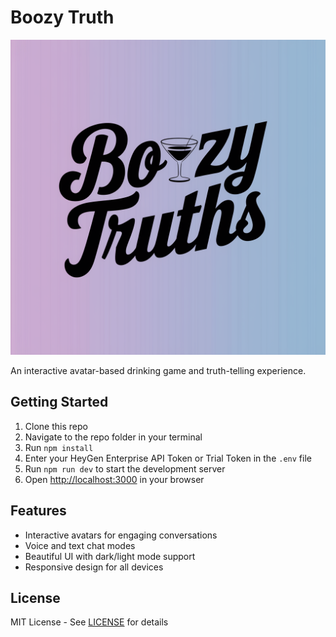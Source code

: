 # Boozy Truth

![Boozy Truth Logo](./public/boozytrush-logo.png)

An interactive avatar-based drinking game and truth-telling experience.

## Getting Started

1. Clone this repo
2. Navigate to the repo folder in your terminal
3. Run `npm install`
4. Enter your HeyGen Enterprise API Token or Trial Token in the `.env` file
5. Run `npm run dev` to start the development server
6. Open [http://localhost:3000](http://localhost:3000) in your browser

## Features

- Interactive avatars for engaging conversations
- Voice and text chat modes
- Beautiful UI with dark/light mode support
- Responsive design for all devices

## License

MIT License - See [LICENSE](LICENSE) for details
